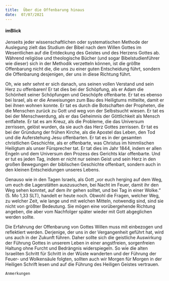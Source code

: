 ```yaml
---
title:  Über die Offenbarung hinaus
date:  07/07/2021
---
```


#### imBlick

Jenseits jeder wissenschaftlichen oder systematischen Methode der Auslegung zielt das Studium der Bibel nach dem Willen Gottes im Wesentlichen auf die Entdeckung des Geistes und des Herzens Gottes ab. Während religiöse und theologische Bücher (und sogar Bibelstudienführer wie dieser) sich in der Methodik verzetteln können, ist die größte Offenbarung nicht die, die uns zu einer guten Entscheidung führt, sondern die Offenbarung desjenigen, der uns in diese Richtung führt.

Oh, wie sehr sehnt er sich danach, uns seinen vollen Verstand und sein Herz zu offenbaren! Er tat dies bei der Schöpfung, als er Adam die Schönheit seiner Schöpfungen und Geschöpfe offenbarte. Er tat es ebenso bei Israel, als er die Anweisungen zum Bau des Heiligtums mitteilte, damit er bei ihnen wohnen konnte. Er tat es durch die Botschaften der Propheten, die die Menschen zurück zu Gott und weg von der Selbstsucht wiesen. Er tat es bei der Menschwerdung, als er das Geheimnis der Göttlichkeit als Mensch entfaltete. Er tat es am Kreuz, als die Probleme, die das Universum zerrissen, gelöst wurden, da sie auch das Herz Gottes zerrissen. Er tat es bei der Gründung der frühen Kirche, als die Apostel das Leben, den Tod und die Auferstehung Jesu offenbarten. Er tat es in der gesamten christlichen Geschichte, als er offenbarte, was Christus im himmlischen Heiligtum als unser Fürsprecher tat. Er tat dies im Jahr 1844, indem er allen Engeln und dem Universum den Prozess des Gerichts klar offenbarte. Und er tut es jeden Tag, indem er nicht nur seinen Geist und sein Herz in den großen Bewegungen der biblischen Geschichte offenbart, sondern auch in den kleinen Entscheidungen unseres Lebens.

Genauso wie in den Tagen Israels, als Gott „vor euch herging auf dem Weg, um euch die Lagerstätten auszusuchen, bei Nacht im Feuer, damit ihr den Weg sehen konntet, auf dem ihr gehen solltet, und bei Tag in einer Wolke.“ (5. Mo 1,33 SLT), handelt er heute noch. Obwohl die Fragen, welcher Weg, zu welcher Zeit, wie lange und mit welchen Mitteln, notwendig sind, sind sie nicht von größter Bedeutung. Sie mögen eine vorübergehende Richtung angeben, die aber vom Nachfolger später wieder mit Gott abgeglichen werden sollte.

Die Erfahrung der Offenbarung von Gottes Willen muss mit einbezogen und reflektiert werden. Derjenige, der uns in der Vergangenheit geführt hat, wird uns auch in der Zukunft führen. Daher sollte sich die geistliche Auswirkung der Führung Gottes in unserem Leben in einer angstfreien, sorgenfreien Haltung ohne Furcht und Bedrängnis widerspiegeln. So wie die alten Israeliten Schritt für Schritt in der Wüste wanderten und der Führung der Feuer- und Wolkensäule folgten, sollten auch wir Morgen für Morgen in der Heiligen Schrift lesen und auf die Führung des Heiligen Geistes vertrauen.


`Anmerkungen`
